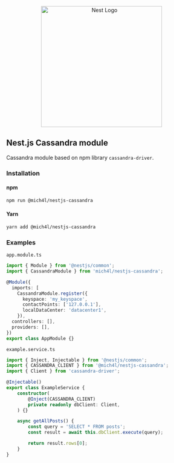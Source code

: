 <p align="center">
  <a href="http://nestjs.com/" target="blank"><img src="https://nestjs.com/img/logo_text.svg" width="320" alt="Nest Logo" /></a>
</p>

## Nest.js Cassandra module
Cassandra module based on npm library `cassandra-driver`.

### Installation
#### npm
```bash
npm run @mich4l/nestjs-cassandra
```

#### Yarn
```bash
yarn add @mich4l/nestjs-cassandra
```

### Examples
`app.module.ts`
```ts
import { Module } from '@nestjs/common';
import { CassandraModule } from 'mich4l/nestjs-cassandra';

@Module({
  imports: [
    CassandraModule.register({
      keyspace: 'my_keyspace',
      contactPoints: ['127.0.0.1'],
      localDataCenter: 'datacenter1',
    }),
  controllers: [],
  providers: [],
})
export class AppModule {}
```

`example.service.ts`
```ts
import { Inject, Injectable } from '@nestjs/common';
import { CASSANDRA_CLIENT } from '@mich4l/nestjs-cassandra';
import { Client } from 'cassandra-driver';

@Injectable()
export class ExampleService {
    constructor(
        @Inject(CASSANDRA_CLIENT)
        private readonly dbClient: Client,
    ) {}

    async getAllPosts() {
        const query = 'SELECT * FROM posts';
        const result = await this.dbClient.execute(query);

        return result.rows[0];
    }
}
```